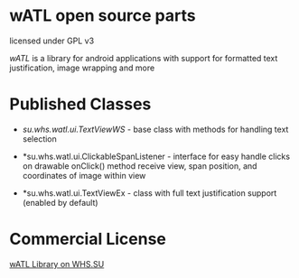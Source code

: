 wATL open source parts 
==========

licensed under GPL v3 

*wATL* is a library for android applications with support for formatted text justification, image wrapping and more 
  

Published Classes
========
- *su.whs.watl.ui.TextViewWS* - base class with methods for handling text selection

- *su.whs.watl.ui.ClickableSpanListener - interface for easy handle clicks on drawable 
onClick() method receive view, span position, and coordinates of image within view

- *su.whs.watl.ui.TextViewEx - class with full text justification support (enabled by default)



Commercial License
========
<a href="http://whs.su/?p=33">wATL Library on WHS.SU</a>



